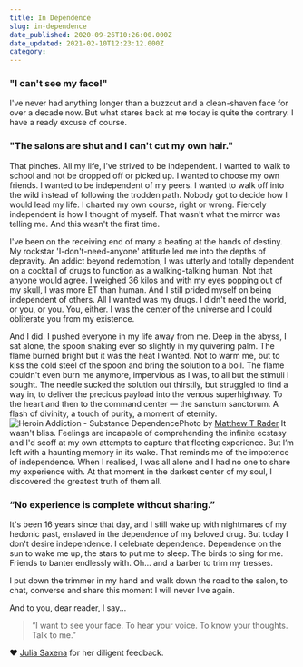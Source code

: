 ```yaml
---
title: In Dependence
slug: in-dependence
date_published: 2020-09-26T10:26:00.000Z
date_updated: 2021-02-10T12:23:12.000Z
category: 
---
```

### "I can't see my face!"

I've never had anything longer than a buzzcut and a clean-shaven face for over a decade now. But what stares back at me today is quite the contrary. I have a ready excuse of course.

### "The salons are shut and I can't cut my own hair."

That pinches. All my life, I've strived to be independent. I wanted to walk to school and not be dropped off or picked up. I wanted to choose my own friends. I wanted to be independent of my peers. I wanted to walk off into the wild instead of following the trodden path. Nobody got to decide how I would lead my life. I charted my own course, right or wrong. Fiercely independent is how I thought of myself. That wasn't what the mirror was telling me. And this wasn't the first time.

I've been on the receiving end of many a beating at the hands of destiny. My rockstar 'I-don't-need-anyone' attitude led me into the depths of depravity. An addict beyond redemption, I was utterly and totally dependent on a cocktail of drugs to function as a walking-talking human. Not that anyone would agree. I weighed 36 kilos and with my eyes popping out of my skull, I was more ET than human. And I still prided myself on being independent of others. All I wanted was my drugs. I didn't need the world, or you, or you. You, either. I was the center of the universe and I could obliterate you from my existence.

And I did. I pushed everyone in my life away from me. Deep in the abyss, I sat alone, the spoon shaking ever so slightly in my quivering palm. The flame burned bright but it was the heat I wanted. Not to warm me, but to kiss the cold steel of the spoon and bring the solution to a boil. The flame couldn't even burn me anymore, impervious as I was, to all but the stimuli I sought. The needle sucked the solution out thirstily, but struggled to find a way in, to deliver the precious payload into the venous superhighway. To the heart and then to the command center — the sanctum sanctorum. A flash of divinity, a touch of purity, a moment of eternity.
![Heroin Addiction - Substance Dependence](/content/images/2020/12/heroin-addiction-substance-dependence.jpg)Photo by [Matthew T Rader](https://unsplash.com/photos/Y6MzYPOLkXI)
It wasn't bliss. Feelings are incapable of comprehending the infinite ecstasy and I'd scoff at my own attempts to capture that fleeting experience. But I’m left with a haunting memory in its wake. That reminds me of the impotence of independence. When I realised, I was all alone and I had no one to share my experience with. At that moment in the darkest center of my soul, I discovered the greatest truth of them all.

### “No experience is complete without sharing.”

It's been 16 years since that day, and I still wake up with nightmares of my hedonic past, enslaved in the dependence of my beloved drug. But today I don't desire independence. I celebrate dependence. Dependence on the sun to wake me up, the stars to put me to sleep. The birds to sing for me. Friends to banter endlessly with. Oh... and a barber to trim my tresses.

I put down the trimmer in my hand and walk down the road to the salon, to chat, converse and share this moment I will never live again.

And to you, dear reader, I say...

> “I want to see your face. To hear your voice. To know your thoughts. Talk to me.”

❤️ [Julia Saxena](https://twitter.com/julia_saxena) for her diligent feedback.
